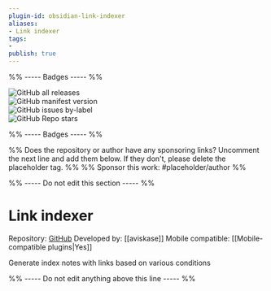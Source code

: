 ```yaml
---
plugin-id: obsidian-link-indexer
aliases:
- Link indexer
tags: 
- 
publish: true
---
```


%% ----- Badges ----- %%

![GitHub all releases](https://img.shields.io/github/downloads/aviskase/obsidian-link-indexer/total?color=573E7A&logo=github&style=for-the-badge)   
![GitHub manifest version](https://img.shields.io/github/manifest-json/v/aviskase/obsidian-link-indexer?color=573E7A&logo=github&style=for-the-badge)   
![GitHub issues by-label](https://img.shields.io/github/issues/aviskase/obsidian-link-indexer/help%20wanted?color=573E7A&logo=github&style=for-the-badge)   
![GitHub Repo stars](https://img.shields.io/github/stars/aviskase/obsidian-link-indexer?color=573E7A&logo=github&style=for-the-badge)

%% ----- Badges ----- %%

%% Does the repository or author have any sponsoring links? Uncomment the next line and add them below. If they don't, please delete the placeholder tag. %%
%% Sponsor this work: #placeholder/author %%

%% ----- Do not edit this section ----- %%

# Link indexer

Repository: [GitHub](https://github.com/aviskase/obsidian-link-indexer)
Developed by: [[aviskase]]
Mobile compatible: [[Mobile-compatible plugins|Yes]]

Generate index notes with links based on various conditions

%% ----- Do not edit anything above this line ----- %% 
